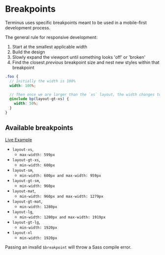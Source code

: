 # Breakpoints

Terminus uses specific breakpoints meant to be used in a mobile-first development process.

The general rule for responsive development:

1. Start at the smallest applicable width
1. Build the design
1. Slowly expand the viewport until something looks 'off' or 'broken'
1. Find the closest _previous_ breakpoint size and nest new styles within that breakpoint

```scss
.foo {
  // Initially the width is 100%
  width: 100%;

  // Then once we are larger than the `xs` layout, the width changes to 50%
  @include bp(layout-gt-xs) {
    width: 50%;
  }
}
```

## Available breakpoints

[Live Example][demo]

- `layout-xs`,
    - `max-width: 599px`
- `layout-gt-xs`,
    - `min-width: 600px`
- `layout-sm`,
    - `min-width: 600px and max-width: 959px`
- `layout-gt-sm`,
    - `min-width: 960px`
- `layout-mat`,
    - `min-width: 960px and max-width: 1279px`
- `layout-gt-mat`,
    - `min-width: 1280px`
- `layout-lg`,
    - `min-width: 1280px and max-width: 1919px`
- `layout-gt-lg`,
    - `min-width: 1920px`
- `layout-xl`
    - `min-width: 1920px`

Passing an invalid `$breakpoint` will throw a Sass compile error.


<!-- Links -->
[demo]: https://terminus-ui-demos.stackblitz.io/components/breakpoints
